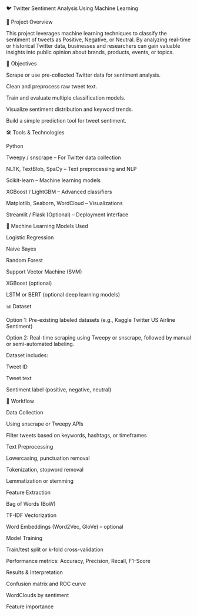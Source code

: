 🐦 Twitter Sentiment Analysis Using Machine Learning

📌 Project Overview

This project leverages machine learning techniques to classify the sentiment of tweets as Positive, Negative, or Neutral. By analyzing real-time or historical Twitter data, businesses and researchers can gain valuable insights into public opinion about brands, products, events, or topics.

🎯 Objectives

Scrape or use pre-collected Twitter data for sentiment analysis.

Clean and preprocess raw tweet text.

Train and evaluate multiple classification models.

Visualize sentiment distribution and keyword trends.

Build a simple prediction tool for tweet sentiment.

🛠️ Tools & Technologies

Python

Tweepy / snscrape – For Twitter data collection

NLTK, TextBlob, SpaCy – Text preprocessing and NLP

Scikit-learn – Machine learning models

XGBoost / LightGBM – Advanced classifiers

Matplotlib, Seaborn, WordCloud – Visualizations

Streamlit / Flask (Optional) – Deployment interface

🧠 Machine Learning Models Used

Logistic Regression

Naive Bayes

Random Forest

Support Vector Machine (SVM)

XGBoost (optional)

LSTM or BERT (optional deep learning models)

📊 Dataset

Option 1: Pre-existing labeled datasets (e.g., Kaggle Twitter US Airline Sentiment)

Option 2: Real-time scraping using Tweepy or snscrape, followed by manual or semi-automated labeling.

Dataset  includes:

Tweet ID

Tweet text

Sentiment label (positive, negative, neutral)

🔄 Workflow


Data Collection

Using snscrape or Tweepy APIs

Filter tweets based on keywords, hashtags, or timeframes

Text Preprocessing

Lowercasing, punctuation removal

Tokenization, stopword removal

Lemmatization or stemming

Feature Extraction

Bag of Words (BoW)

TF-IDF Vectorization

Word Embeddings (Word2Vec, GloVe) – optional

Model Training

Train/test split or k-fold cross-validation

Performance metrics: Accuracy, Precision, Recall, F1-Score

Results & Interpretation

Confusion matrix and ROC curve

WordClouds by sentiment

Feature importance 
